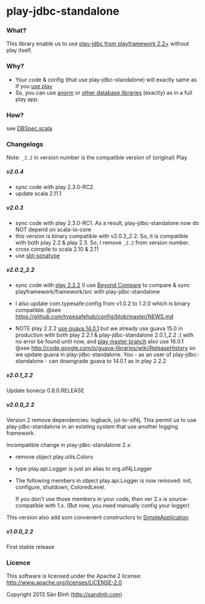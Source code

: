 play-jdbc-standalone
====================
### What?
This library enable us to use [play-jdbc from playframework 2.2+](https://github.com/playframework/playframework/blob/2.3.x/framework/src/play-jdbc/src/main/scala/play/api/db/DB.scala) without play itself.

### Why?
+ Your code & config (that use play-jdbc-standalone) will exactly same as if you [use play](http://www.playframework.com/documentation/2.3.x/ScalaDatabase)
+ So, you can use [anorm](http://www.playframework.com/documentation/2.3.x/ScalaAnorm) or [other database libraries](http://www.playframework.com/documentation/2.3.x/ScalaDatabaseOthers) (exactly) as in a full play app.

### How?
see [DBSpec.scala](https://github.com/giabao/play-jdbc-standalone/blob/master/src/test/scala/play/api/DBSpec.scala)

### Changelogs
Note: `_2.2` in version number is the compatible version of (original) Play

##### v2.0.4
+ sync code with play 2.3.0-RC2.
+ update scala 2.11.1

##### v2.0.3
+ sync code with play 2.3.0-RC1.
 As a result, play-jdbc-standalone now do NOT depend on scala-io-core
+ this version is binary compatible with v2.0.2_2.2.
 So, it is compatible with both play 2.2 & play 2.3.
 So, I remove `_2.2` from version number.
+ cross compile to scala 2.10 & 2.11
+ use [sbt-sonatype](https://github.com/xerial/sbt-sonatype)

##### v2.0.2_2.2
+ sync code with [play 2.2.2](https://github.com/playframework/playframework/tree/2.2.2)
(I use [Beyond Compare](http://www.scootersoftware.com/download.php) to compare & sync playframework/framework/src with play-jdbc-standalone

+ I also update com.typesafe:config from v1.0.2 to 1.2.0 which is binary compatible.
@see https://github.com/typesafehub/config/blob/master/NEWS.md

+ NOTE play 2.2.2 [use guava 14.0.1](http://repo.typesafe.com/typesafe/releases/com/typesafe/play/play-jdbc_2.10/2.2.2/play-jdbc_2.10-2.2.2.pom)
but we already use guava 15.0 in production with both play 2.2.1 & play-jdbc-standalone 2.0.1_2.2 :( with no error be found until now,
and [play master branch](https://github.com/playframework/playframework/blob/master/framework/project/Dependencies.scala) also use 16.0.1
@see http://code.google.com/p/guava-libraries/wiki/ReleaseHistory
so we update guava in play-jdbc-standalone.
You - as an user of play-jdbc-standalone - can downgrade guava to 14.0.1 as in play 2.2.2

##### v2.0.1_2.2
Update bonecp 0.8.0.RELEASE

##### v2.0.0_2.2
Version 2 remove dependencies: logback, jul-to-slf4j.
This permit us to use play-jdbc-standalone in an existing system that use another logging framework.

Incompatible change in play-jdbc-standalone 2.x:

+ remove object play.utils.Colors
+ type play.api.Logger is just an alias to org.slf4j.Logger
+ The following members in object play.api.Logger is now removed: init, configure, shutdown, ColoredLevel.
  
  If you don't use those members in your code, then ver 2.x is source-compatible with 1.x.
  (But now, you need manually config your logger)

This version also add som convenient constructors to [SimpleApplication](https://github.com/giabao/play-jdbc-standalone/blob/master/play/src/main/scala/play/api/SimpleApplication.scala)

##### v1.0.0_2.2
First stable release

### Licence
This software is licensed under the Apache 2 license:
http://www.apache.org/licenses/LICENSE-2.0

Copyright 2013 Sân Đình (http://sandinh.com)
